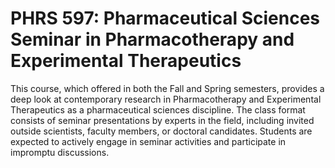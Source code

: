 # PHRS 597: Pharmaceutical Sciences Seminar in Pharmacotherapy and Experimental Therapeutics

This course, which offered in both the Fall and Spring semesters, provides a deep look at contemporary research in Pharmacotherapy and Experimental Therapeutics as a pharmaceutical sciences discipline. The class format consists of seminar presentations by experts in the field, including invited outside scientists, faculty members, or doctoral candidates. Students are expected to actively engage in seminar activities and participate in impromptu discussions.